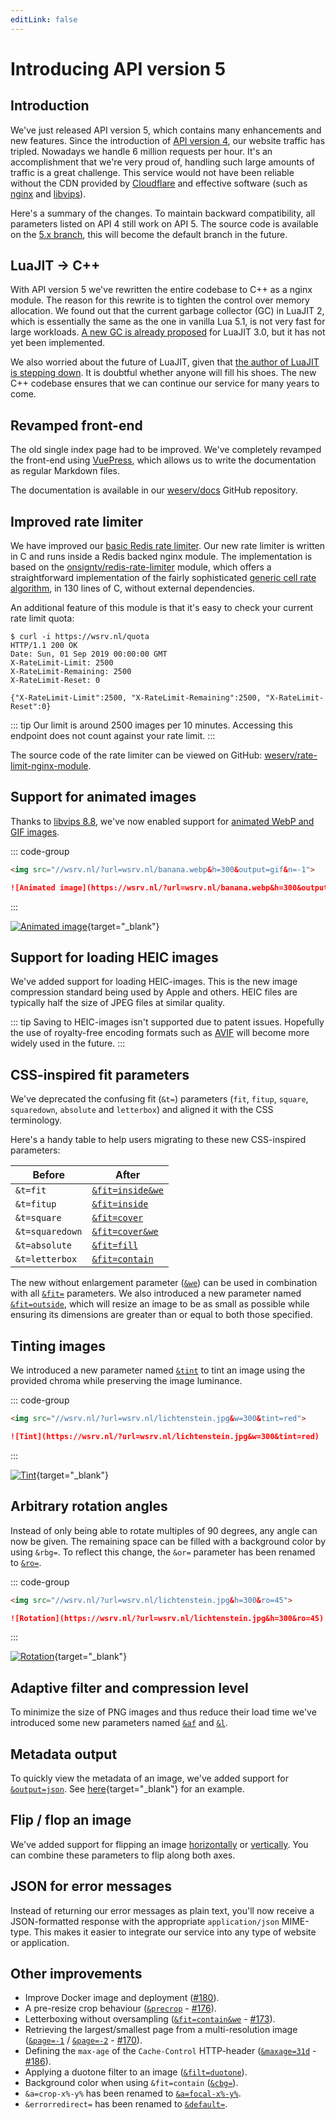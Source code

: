 ```yaml
---
editLink: false
---
```


# Introducing API version 5

## Introduction

We've just released API version 5, which contains many enhancements and new features. Since the
introduction of [API version 4][version-4-post], our website traffic has tripled. Nowadays we handle 6 million requests per
hour. It's an accomplishment that we're very proud of, handling such large amounts of traffic is a great
challenge. This service would not have been reliable without the CDN provided by [Cloudflare][cloudflare] and
effective software (such as [nginx][nginx] and [libvips][libvips]).

Here's a summary of the changes. To maintain backward compatibility, all parameters listed on API 4 still
work on API 5. The source code is available on the [5.x branch][5.x-branch], this will become the default branch in
the future.

## LuaJIT → C++

With API version 5 we've rewritten the entire codebase to C++ as a nginx module. The reason for this
rewrite is to tighten the control over memory allocation. We found out that the current garbage collector
(GC) in LuaJIT 2, which is essentially the same as the one in vanilla Lua 5.1, is not very fast for large
workloads. [A new GC is already proposed][luajit-new-gc] for LuaJIT 3.0, but it has not yet been implemented.

We also worried about the future of LuaJIT, given that [the author of LuaJIT is stepping down][luajit-maintenance]. It is
doubtful whether anyone will fill his shoes. The new C++ codebase ensures that we can continue our
service for many years to come.

## Revamped front-end

The old single index page had to be improved. We've completely revamped the front-end using
[VuePress][vuepress], which allows us to write the documentation as regular Markdown files.

The documentation is available in our [weserv/docs][weserv-docs] GitHub repository.

## Improved rate limiter

We have improved our [basic Redis rate limiter](https://redis.io/commands/incr#pattern-rate-limiter-2). Our new rate limiter is written in C and runs inside a
Redis backed nginx module. The implementation is based on the [onsigntv/redis-rate-limiter][onsigntv/redis-rate-limiter] module,
which offers a straightforward implementation of the fairly sophisticated [generic cell rate algorithm][gcra],
in 130 lines of C, without external dependencies.

An additional feature of this module is that it's easy to check your current rate limit quota:

```console
$ curl -i https://wsrv.nl/quota
HTTP/1.1 200 OK
Date: Sun, 01 Sep 2019 00:00:00 GMT
X-RateLimit-Limit: 2500
X-RateLimit-Remaining: 2500
X-RateLimit-Reset: 0

{"X-RateLimit-Limit":2500, "X-RateLimit-Remaining":2500, "X-RateLimit-Reset":0}
```

::: tip
Our limit is around 2500 images per 10 minutes. Accessing this endpoint does not count against
your rate limit.
:::

The source code of the rate limiter can be viewed on GitHub: [weserv/rate-limit-nginx-module][rate-limit-nginx-module].

## Support for animated images

Thanks to [libvips 8.8][libvips-8.8], we've now enabled support for [animated WebP and GIF images][n-pages].

::: code-group

```html [HTML]
<img src="//wsrv.nl/?url=wsrv.nl/banana.webp&h=300&output=gif&n=-1">
```

```md [Markdown]
![Animated image](https://wsrv.nl/?url=wsrv.nl/banana.webp&h=300&output=gif&n=-1)
```

:::

[![Animated image](/static/banana.webp?h=300&output=gif&n=-1)](/?url=wsrv.nl/banana.webp&h=300&output=gif&n=-1){target="_blank"}

## Support for loading HEIC images

We've added support for loading HEIC-images. This is the new image compression standard being used by
Apple and others. HEIC files are typically half the size of JPEG files at similar quality.

::: tip
Saving to HEIC-images isn't supported due to patent issues. Hopefully the use of royalty-free
encoding formats such as [AVIF][avif] will become more widely used in the future.
:::

## CSS-inspired fit parameters

We've deprecated the confusing fit (`&t=`) parameters (`fit`, `fitup`, `square`, `squaredown`, `absolute`
and `letterbox`) and aligned it with the CSS terminology.

Here's a handy table to help users migrating to these new CSS-inspired parameters:

| Before          | After                          |
| --------------- | ------------------------------ |
| `&t=fit`        | [`&fit=inside&we`][fit-inside] |
| `&t=fitup`      | [`&fit=inside`][fit-inside]    |
| `&t=square`     | [`&fit=cover`][fit-cover]      |
| `&t=squaredown` | [`&fit=cover&we`][fit-cover]   |
| `&t=absolute`   | [`&fit=fill`][fit-fill]        |
| `&t=letterbox`  | [`&fit=contain`][fit-contain]  |

The new without enlargement parameter ([`&we`][without-enlargement]) can be used in combination with all [`&fit=`][fit]
parameters. We also introduced a new parameter named [`&fit=outside`][fit-outside], which will resize an image to
be as small as possible while ensuring its dimensions are greater than or equal to both those specified.

## Tinting images

We introduced a new parameter named [`&tint`][tint] to tint an image using the provided chroma
while preserving the image luminance.

::: code-group

```html [HTML]
<img src="//wsrv.nl/?url=wsrv.nl/lichtenstein.jpg&w=300&tint=red">
```

```md [Markdown]
![Tint](https://wsrv.nl/?url=wsrv.nl/lichtenstein.jpg&w=300&tint=red)
```

:::

[![Tint](/static/lichtenstein.jpg?w=300&tint=red)](/?url=wsrv.nl/lichtenstein.jpg&w=300&tint=red){target="_blank"}

## Arbitrary rotation angles

Instead of only being able to rotate multiples of 90 degrees, any angle can now be given. The remaining
space can be filled with a background color by using `&rbg=`. To reflect this change, the `&or=`
parameter has been renamed to [`&ro=`][rotation].

::: code-group

```html [HTML]
<img src="//wsrv.nl/?url=wsrv.nl/lichtenstein.jpg&h=300&ro=45">
```

```md [Markdown]
![Rotation](https://wsrv.nl/?url=wsrv.nl/lichtenstein.jpg&h=300&ro=45)
```

:::

[![Rotation](/static/lichtenstein.jpg?h=300&ro=45)](/?url=wsrv.nl/lichtenstein.jpg&h=300&ro=45){target="_blank"}

## Adaptive filter and compression level

To minimize the size of PNG images and thus reduce their load time we've introduced some new
parameters named [`&af`][adaptive-filter] and [`&l`][compression-level].

## Metadata output

To quickly view the metadata of an image, we've added support for [`&output=json`][output].
See [here](/?url=wsrv.nl/zebra.jpg&output=json){target="_blank"} for an example.

## Flip / flop an image

We've added support for flipping an image [horizontally][flop] or [vertically][flip]. You can combine these parameters
to flip along both axes.

## JSON for error messages

Instead of returning our error messages as plain text, you'll now receive a JSON-formatted response with
the appropriate `application/json` MIME-type. This makes it easier to integrate our service into any
type of website or application.

## Other improvements

- Improve Docker image and deployment ([#180](https://github.com/weserv/images/issues/180)).
- A pre-resize crop behaviour ([`&precrop`][rectangle-crop] - [#176](https://github.com/weserv/images/issues/176)).
- Letterboxing without oversampling ([`&fit=contain&we`][without-enlargement] - [#173](https://github.com/weserv/images/issues/173)).
- Retrieving the largest/smallest page from a multi-resolution image ([`&page=-1`][page] /
  [`&page=-2`][page] - [#170](https://github.com/weserv/images/issues/170)).
- Defining the `max-age` of the `Cache-Control` HTTP-header ([`&maxage=31d`][cache-control] - [#186](https://github.com/weserv/images/issues/186)).
- Applying a duotone filter to an image ([`&filt=duotone`][filter]).
- Background color when using `&fit=contain` ([`&cbg=`][fit-contain]).
- `&a=crop-x%-y%` has been renamed to [`&a=focal-x%-y%`][focal-point].
- `&errorredirect=` has been renamed to [`&default=`][default-image].

[version-4-post]: /news/2018/07/29/introducing-api-4.md
[cloudflare]: https://www.cloudflare.com/
[nginx]: https://nginx.org/
[libvips]: https://github.com/libvips/libvips
[vuepress]: https://vuepress.vuejs.org/
[weserv-docs]: https://github.com/weserv/docs
[5.x-branch]: https://github.com/weserv/images/tree/5.x
[luajit-new-gc]: https://web.archive.org/web/20220826233802/http://wiki.luajit.org/New-Garbage-Collector
[luajit-maintenance]: https://www.freelists.org/post/luajit/Looking-for-new-LuaJIT-maintainers
[onsigntv/redis-rate-limiter]: https://github.com/onsigntv/redis-rate-limiter
[gcra]: https://en.wikipedia.org/wiki/Generic_cell_rate_algorithm
[rate-limit-nginx-module]: https://github.com/weserv/rate-limit-nginx-module
[libvips-8.8]: https://www.libvips.org/2019/04/22/What's-new-in-8.8.html
[n-pages]: /docs/format.md#number-of-pages
[avif]: https://aomediacodec.github.io/av1-avif/
[fit]: /docs/fit.md
[fit-inside]: /docs/fit.md#inside
[fit-outside]: /docs/fit.md#outside
[fit-cover]: /docs/fit.md#cover
[fit-fill]: /docs/fit.md#fill
[fit-contain]: /docs/fit.md#contain
[without-enlargement]: /docs/fit.md#without-enlargement
[tint]: /docs/adjustment.md#tint
[rotation]: /docs/orientation.md#rotation
[adaptive-filter]: /docs/format.md#adaptive-filter
[compression-level]: /docs/format.md#compression-level
[output]: /docs/format.md#output
[flip]: /docs/orientation.md#flip
[flop]: /docs/orientation.md#flop
[filter]: /docs/adjustment.md#filter
[focal-point]: /docs/crop.md#focal-point
[default-image]: /docs/format.md#default-image
[rectangle-crop]: /docs/crop.md#rectangle-crop
[page]: /docs/format.md#page
[cache-control]: /docs/format.md#cache-control
